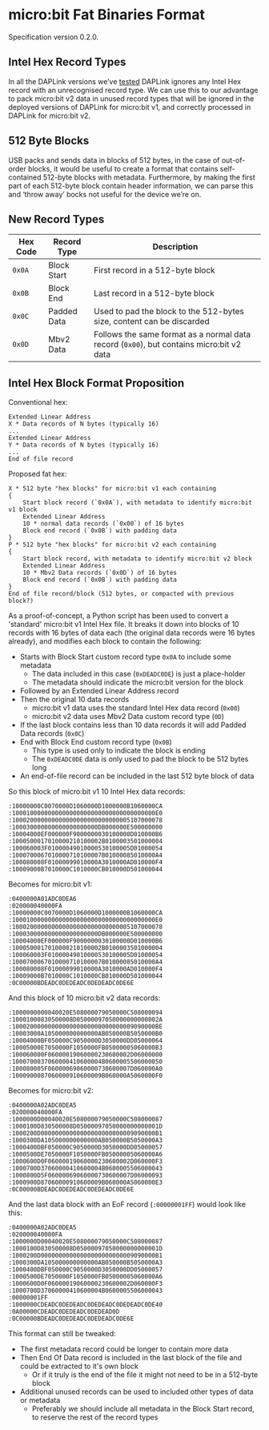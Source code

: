 # micro:bit Fat Binaries Format

Specification version 0.2.0.

## Intel Hex Record Types

In all the DAPLink versions we’ve [tested](tests.md) DAPLink ignores any Intel Hex record with an unrecognised record type.
We can use this to our advantage to pack micro:bit v2 data in unused record types that will be ignored in the deployed versions of DAPLink for micro:bit v1, and correctly processed in DAPLink for micro:bit v2.

## 512 Byte Blocks

USB packs and sends data in blocks of 512 bytes, in the case of out-of-order blocks, it would be useful to create a format that contains self-contained 512-byte blocks with metadata.
Furthermore, by making the first part of each 512-byte block contain header information, we can parse this and ‘throw away’ bocks not useful for the device we’re on.

## New Record Types

| Hex Code | Record Type | Description |
|----------|-------------|-------------|
| `0x0A`   | Block Start | First record in a 512-byte block |
| `0x0B`   | Block End   | Last record in a 512-byte block |
| `0x0C`   | Padded Data | Used to pad the block to the 512-bytes size, content can be discarded |
| `0x0D`   | Mbv2 Data   | Follows the same format as a normal data record (`0x00`), but contains micro:bit v2 data |

## Intel Hex Block Format Proposition

Conventional hex:

```
Extended Linear Address
X * Data records of N bytes (typically 16)
...
Extended Linear Address
Y * Data records of N bytes (typically 16)
...
End of file record
```

Proposed fat hex:

```
X * 512 byte "hex blocks" for micro:bit v1 each containing
{
    Start block record (`0x0A`), with metadata to identify micro:bit v1 block
    Extended Linear Address
    10 * normal data records (`0x00`) of 16 bytes
    Block end record (`0x0B`) with padding data
}
P * 512 byte "hex blocks" for micro:bit v2 each containing
{
    Start block record, with metadata to identify micro:bit v2 block
    Extended Linear Address
    10 * Mbv2 Data records (`0x0D`) of 16 bytes
    Block end record (`0x0B`) with padding data
}
End of file record/block (512 bytes, or compacted with previous block?)
```

As a proof-of-concept, a Python script has been used to convert a 'standard' micro:bit v1 Intel Hex file.
It breaks it down into blocks of 10 records with 16 bytes of data each (the original data records were 16 bytes already), and modifies each block to contain the following:

- Starts with Block Start custom record type `0x0A` to include some metadata
    - The data included in this case (`0xDEADC0DE`) is just a place-holder
    - The metadata should indicate the micro:bit version for the block
- Followed by an Extended Linear Address record
- Then the original 10 data records
    - micro:bit v1 data uses the standard Intel Hex data record (`0x00`)
    - micro:bit v2 data uses Mbv2 Data custom record type (`0D`)
- If the last block contains less than 10 data records it will add Padded Data records (`0x0C`)
- End with Block End custom record type (`0x0B`)
    - This type is used only to indicate the block is ending
    - The `0xDEADC0DE` data is only used to pad the block to  be 512 bytes long
- An end-of-file record can be included in the last 512 byte block of data

So this block of micro:bit v1 10 Intel Hex data records:

```
:10000000C0070000D1060000D1000000B1060000CA
:1000100000000000000000000000000000000000E0
:100020000000000000000000000000005107000078
:100030000000000000000000DB000000E500000000
:10004000EF000000F9000000030100000D010000B6
:1000500017010000210100002B0100003501000004
:100060003F01000049010000530100005D01000054
:1000700067010000710100007B01000085010000A4
:100080008F01000099010000A3010000AD010000F4
:10009000B7010000C1010000CB010000D501000044
```

Becomes for micro:bit v1:

```
:0400000A01ADC0DEA6
:020000040000FA
:10000000C0070000D1060000D1000000B1060000CA
:1000100000000000000000000000000000000000E0
:100020000000000000000000000000005107000078
:100030000000000000000000DB000000E500000000
:10004000EF000000F9000000030100000D010000B6
:1000500017010000210100002B0100003501000004
:100060003F01000049010000530100005D01000054
:1000700067010000710100007B01000085010000A4
:100080008F01000099010000A3010000AD010000F4
:10009000B7010000C1010000CB010000D501000044
:0C00000BDEADC0DEDEADC0DEDEADC0DE6E
```

And this block of 10 micro:bit v2 data records:

```
:1000000000040020E508000079050000C508000094
:10001000830500008D05000097050000000000002A
:1000200000000000000000000000000009090000BE
:10003000A105000000000000AB050000B5050000B0
:10004000BF050000C9050000D3050000DD05000064
:10005000E7050000F1050000FB05000005060000B3
:100060000F06000019060000230600002D06000000
:1000700037060000410600004B0600005506000050
:100080005F06000069060000730600007D060000A0
:1000900087060000910600009B060000A5060000F0
```

Becomes for micro:bit v2:

```
:0400000A02ADC0DEA5
:020000040000FA
:1000000D00040020E508000079050000C508000087
:1000100D830500008D05000097050000000000001D
:1000200D00000000000000000000000009090000B1
:1000300DA105000000000000AB050000B5050000A3
:1000400DBF050000C9050000D3050000DD05000057
:1000500DE7050000F1050000FB05000005060000A6
:1000600D0F06000019060000230600002D060000F3
:1000700D37060000410600004B0600005506000043
:1000800D5F06000069060000730600007D06000093
:1000900D87060000910600009B060000A5060000E3
:0C00000BDEADC0DEDEADC0DEDEADC0DE6E
```

And the last data block with an EoF record (`:00000001FF`) would look like this:

```
:0400000A02ADC0DEA5
:020000040000FA
:1000000D00040020E508000079050000C508000087
:1000100D830500008D05000097050000000000001D
:1000200D00000000000000000000000009090000B1
:1000300DA105000000000000AB050000B5050000A3
:1000400DBF050000C9050000D3050000DD05000057
:1000500DE7050000F1050000FB05000005060000A6
:1000600D0F06000019060000230600002D060000F3
:1000700D37060000410600004B0600005506000043
:00000001FF
:1000000CDEADC0DEDEADC0DEDEADC0DEDEADC0DE40
:0A00000CDEADC0DEDEADC0DEDEAD0D
:0C00000BDEADC0DEDEADC0DEDEADC0DE6E
```


This format can still be tweaked:

- The first metadata record could be longer to contain more data
- Then End Of Data record is included in the last block of the file and could be extracted to it's own block
    - Or if it truly is the end of the file it might not need to be in a 512-byte block
- Additional unused records can be used to included other types of data or metadata
    - Preferably we should include all metadata in the Block Start record, to reserve the rest of the record types
